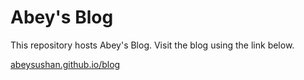# Abey's Blog

This repository hosts Abey's Blog. Visit the blog using the link below.

[abeysushan.github.io/blog](abeysushan.github.io)
